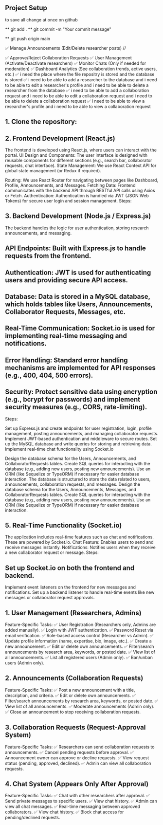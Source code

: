 ## Project Setup

to save all change at once on github

** git add .
** git commit -m "Your commit message"

\*\* git push origin main

✅ Manage Announcements (Edit/Delete researcher posts)
//

✅ Approve/Reject Collaboration Requests
✅ User Management (Activate/Deactivate researchers)
✅ Monitor Chats (Only if needed for moderation)
✅ Dashboard Analytics (See collaboration trends, active users, etc.)
✅ i need the place where the file repositry is stored and the database is stored
✅ i need to be able to add a researcher to the database and i need to be able to edit a researcher's profile and i need to be able to delete a researcher from the database
✅ i need to be able to add a collaboration request and i need to be able to edit a collaboration request and i need to be able to delete a collaboration request
✅ i need to be able to view a researcher's profile and i need to be able to view a collaboration request

## 1. Clone the repository:

## 2. Frontend Development (React.js)

The frontend is developed using React.js, where users can interact with the portal.
UI Design and Components: The user interface is designed with reusable components for different sections (e.g., search bar, collaborator requests, chat interface).
State Management: We use React Context API for global state management (or Redux if required).

Routing: We use React Router for navigating between pages like Dashboard, Profile, Announcements, and Messages.
Fetching Data: Frontend communicates with the backend API through RESTful API calls using Axios or Fetch.
Authentication: Authentication is handled via JWT (JSON Web Tokens) for secure user login and session management.
Steps:

## 3. Backend Development (Node.js / Express.js)

The backend handles the logic for user authentication, storing research announcements, and messaging.

## API Endpoints: Built with Express.js to handle requests from the frontend.

## Authentication: JWT is used for authenticating users and providing secure API access.

## Database: Data is stored in a MySQL database, which holds tables like Users, Announcements, Collaborator Requests, Messages, etc.

## Real-Time Communication: Socket.io is used for implementing real-time messaging and notifications.

## Error Handling: Standard error handling mechanisms are implemented for API responses (e.g., 400, 404, 500 errors).

## Security: Protect sensitive data using encryption (e.g., bcrypt for passwords) and implement security measures (e.g., CORS, rate-limiting).

Steps:

Set up Express.js and create endpoints for user registration, login, profile management, posting announcements, and managing collaborator requests.
Implement JWT-based authentication and middleware to secure routes.
Set up the MySQL database and write queries for storing and retrieving data.
Implement real-time chat functionality using Socket.io

Design the database schema for the Users, Announcements, and CollaboratorRequests tables.
Create SQL queries for interacting with the database (e.g., adding new users, posting new announcements).
Use an ORM (like Sequelize or TypeORM) if necessary for easier database interaction.
The database is structured to store the data related to users, announcements, collaboration requests, and messages.
Design the database schema for the Users, Announcements, Messages, and CollaboratorRequests tables.
Create SQL queries for interacting with the database (e.g., adding new users, posting new announcements).
Use an ORM (like Sequelize or TypeORM) if necessary for easier database interaction.

## 5. Real-Time Functionality (Socket.io)

The application includes real-time features such as chat and notifications. These are powered by Socket.io.
Chat Feature: Enables users to send and receive messages instantly.
Notifications: Notifies users when they receive a new collaborator request or message.
Steps:

## Set up Socket.io on both the frontend and backend.

Implement event listeners on the frontend for new messages and notifications.
Set up a backend listener to handle real-time events like new messages or collaborator request approvals.

## 1. User Management (Researchers, Admins)

Feature-Specific Tasks:
✅ User Registration (Researchers only, Admins are added manually).
✅ Login with JWT authentication.
✅ Password Reset via email verification.
✅ Role-based access control (Researcher vs Admin).
✅ Update profile information (name, expertise, bio, image, etc.).
✅ Create a new announcement.
✅ Edit or delete own announcements.
✅ Filter/search announcements by research area, keywords, or posted date.
✅ View list of all announcements.
✅ List all registered users (Admin only).
✅ Ban/unban users (Admin only).

## 2. Announcements (Collaboration Requests)

Feature-Specific Tasks:
✅ Post a new announcement with a title, description, and criteria.
✅ Edit or delete own announcements.
✅ Filter/search announcements by research area, keywords, or posted date.
✅ View list of all announcements.
✅ Moderate announcements (Admin only).
✅ Close an announcement to stop receiving collaboration requests.

## 3. Collaboration Requests (Request-Approval System)

Feature-Specific Tasks:
✅ Researchers can send collaboration requests to announcements.
✅ Cancel pending requests before approval.
✅ Announcement owner can approve or decline requests.
✅ View request status (pending, approved, declined).
✅ Admin can view all collaboration requests.

## 4. Chat System (Appears Only After Approval)

Feature-Specific Tasks:
✅ Chat with other researchers after approval.
✅ Send private messages to specific users.
✅ View chat history.
✅ Admin can view all chat messages.
✅ Real-time messaging between approved collaborators.
✅ View chat history.
✅ Block chat access for pending/declined requests.
